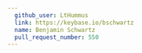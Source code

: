 ```yaml
---
  github_user: LtHummus
  link: https://keybase.io/bschwartz
  name: Benjamin Schwartz
  pull_request_number: 550
---
```

